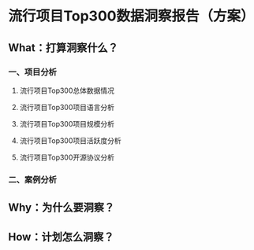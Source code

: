 # 流行项目Top300数据洞察报告（方案）
## What：打算洞察什么？
### 一、项目分析
1. 流行项目Top300总体数据情况

2. 流行项目Top300项目语言分析

3. 流行项目Top300项目规模分析

4. 流行项目Top300项目活跃度分析

5. 流行项目Top300开源协议分析

### 二、案例分析

## Why：为什么要洞察？

## How：计划怎么洞察？
